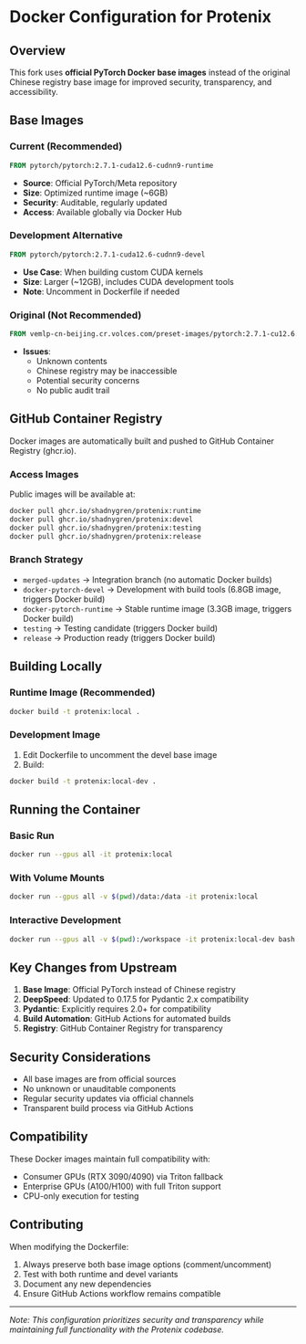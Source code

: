 # Docker Configuration for Protenix

## Overview

This fork uses **official PyTorch Docker base images** instead of the original Chinese registry base image for improved security, transparency, and accessibility.

## Base Images

### Current (Recommended)
```dockerfile
FROM pytorch/pytorch:2.7.1-cuda12.6-cudnn9-runtime
```
- **Source**: Official PyTorch/Meta repository
- **Size**: Optimized runtime image (~6GB)
- **Security**: Auditable, regularly updated
- **Access**: Available globally via Docker Hub

### Development Alternative
```dockerfile
FROM pytorch/pytorch:2.7.1-cuda12.6-cudnn9-devel
```
- **Use Case**: When building custom CUDA kernels
- **Size**: Larger (~12GB), includes CUDA development tools
- **Note**: Uncomment in Dockerfile if needed

### Original (Not Recommended)
```dockerfile
FROM vemlp-cn-beijing.cr.volces.com/preset-images/pytorch:2.7.1-cu12.6.3-py3.11-ubuntu22.04
```
- **Issues**: 
  - Unknown contents
  - Chinese registry may be inaccessible
  - Potential security concerns
  - No public audit trail

## GitHub Container Registry

Docker images are automatically built and pushed to GitHub Container Registry (ghcr.io).

### Access Images

Public images will be available at:
```bash
docker pull ghcr.io/shadnygren/protenix:runtime
docker pull ghcr.io/shadnygren/protenix:devel
docker pull ghcr.io/shadnygren/protenix:testing
docker pull ghcr.io/shadnygren/protenix:release
```

### Branch Strategy

- `merged-updates` → Integration branch (no automatic Docker builds)
- `docker-pytorch-devel` → Development with build tools (6.8GB image, triggers Docker build)
- `docker-pytorch-runtime` → Stable runtime image (3.3GB image, triggers Docker build)
- `testing` → Testing candidate (triggers Docker build)
- `release` → Production ready (triggers Docker build)

## Building Locally

### Runtime Image (Recommended)
```bash
docker build -t protenix:local .
```

### Development Image
1. Edit Dockerfile to uncomment the devel base image
2. Build:
```bash
docker build -t protenix:local-dev .
```

## Running the Container

### Basic Run
```bash
docker run --gpus all -it protenix:local
```

### With Volume Mounts
```bash
docker run --gpus all -v $(pwd)/data:/data -it protenix:local
```

### Interactive Development
```bash
docker run --gpus all -v $(pwd):/workspace -it protenix:local-dev bash
```

## Key Changes from Upstream

1. **Base Image**: Official PyTorch instead of Chinese registry
2. **DeepSpeed**: Updated to 0.17.5 for Pydantic 2.x compatibility
3. **Pydantic**: Explicitly requires 2.0+ for compatibility
4. **Build Automation**: GitHub Actions for automated builds
5. **Registry**: GitHub Container Registry for transparency

## Security Considerations

- All base images are from official sources
- No unknown or unauditable components
- Regular security updates via official channels
- Transparent build process via GitHub Actions

## Compatibility

These Docker images maintain full compatibility with:
- Consumer GPUs (RTX 3090/4090) via Triton fallback
- Enterprise GPUs (A100/H100) with full Triton support
- CPU-only execution for testing

## Contributing

When modifying the Dockerfile:
1. Always preserve both base image options (comment/uncomment)
2. Test with both runtime and devel variants
3. Document any new dependencies
4. Ensure GitHub Actions workflow remains compatible

---

*Note: This configuration prioritizes security and transparency while maintaining full functionality with the Protenix codebase.*